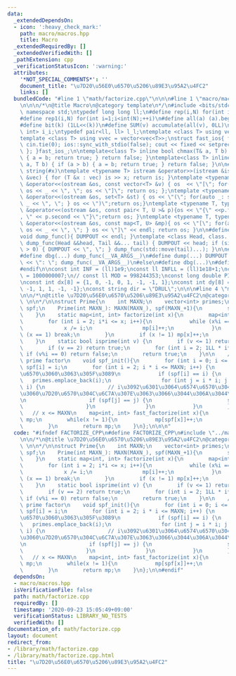 ```yaml
---
data:
  _extendedDependsOn:
  - icon: ':heavy_check_mark:'
    path: macro/macros.hpp
    title: Macro
  _extendedRequiredBy: []
  _extendedVerifiedWith: []
  _pathExtension: cpp
  _verificationStatusIcon: ':warning:'
  attributes:
    '*NOT_SPECIAL_COMMENTS*': ''
    document_title: "\u7D20\u56E0\u6570\u5206\u89E3\u95A2\u4FC2"
    links: []
  bundledCode: "#line 1 \"math/factorize.cpp\"\n\n\n#line 1 \"macro/macros.hpp\"\n\
    \n\n\n/*\n@title Macro\n@category template\n*/\n#include <bits/stdc++.h>\nusing\
    \ namespace std;\ntypedef long long ll;\n#define rep(i,N) for(int i=0;i<int(N);++i)\n\
    #define rep1(i,N) for(int i=1;i<int(N);++i)\n#define all(a) (a).begin(),(a).end()\n\
    #define bit(k) (1LL<<(k))\n#define SUM(v) accumulate(all(v), 0LL)\n\ntypedef pair<int,\
    \ int> i_i;\ntypedef pair<ll, ll> l_l;\ntemplate <class T> using vec = vector<T>;\n\
    template <class T> using vvec = vector<vec<T>>;\nstruct fast_ios{ fast_ios(){\
    \ cin.tie(0); ios::sync_with_stdio(false); cout << fixed << setprecision(20);\
    \ }; }fast_ios_;\n\ntemplate<class T> inline bool chmax(T& a, T b) { if (a < b)\
    \ { a = b; return true; } return false; }\ntemplate<class T> inline bool chmin(T&\
    \ a, T b) { if (a > b) { a = b; return true; } return false; }\n\n#define TOSTRING(x)\
    \ string(#x)\ntemplate <typename T> istream &operator>>(istream &is, vector<T>\
    \ &vec) { for (T &x : vec) is >> x; return is; }\ntemplate <typename T> ostream\
    \ &operator<<(ostream &os, const vector<T> &v) { os  << \"[\"; for(auto _: v)\
    \ os << _ << \", \"; os << \"]\"; return os; };\ntemplate <typename T> ostream\
    \ &operator<<(ostream &os, set<T> &st) { os << \"(\"; for(auto _: st) { os <<\
    \ _ << \", \"; } os << \")\";return os;}\ntemplate <typename T, typename U> ostream\
    \ &operator<<(ostream &os, const pair< T, U >& p){os << \"{\" <<p.first << \"\
    , \" << p.second << \"}\";return os; }\ntemplate <typename T, typename U> ostream\
    \ &operator<<(ostream &os, const map<T, U> &mp){ os << \"[\"; for(auto _: mp){\
    \ os << _ << \", \"; } os << \"]\" << endl; return os; }\n\n#define DUMPOUT cerr\n\
    void dump_func(){ DUMPOUT << endl; }\ntemplate <class Head, class... Tail> void\
    \ dump_func(Head &&head, Tail &&... tail) { DUMPOUT << head; if (sizeof...(Tail)\
    \ > 0) { DUMPOUT << \", \"; } dump_func(std::move(tail)...); }\n\n#ifdef DEBUG\n\
    #define dbg(...) dump_func(__VA_ARGS__)\n#define dump(...) DUMPOUT << string(#__VA_ARGS__)\
    \ << \": \"; dump_func(__VA_ARGS__)\n#else\n#define dbg(...)\n#define dump(...)\n\
    #endif\n\nconst int INF = (ll)1e9;\nconst ll INFLL = (ll)1e18+1;\nconst ll MOD\
    \ = 1000000007;\n// const ll MOD = 998244353;\nconst long double PI = acos(-1.0);\n\
    \nconst int dx[8] = {1, 0, -1, 0, 1, -1, -1, 1};\nconst int dy[8] = {0, 1, 0,\
    \ -1, 1, 1, -1, -1};\nconst string dir = \"DRUL\";\n\n\n#line 4 \"math/factorize.cpp\"\
    \n\n/*\n@title \u7D20\u56E0\u6570\u5206\u89E3\u95A2\u4FC2\n@category math\n@brief\
    \ \n\n*/\n\nstruct Prime{\n    int MAXN;\n    vector<int> primes;\n    vector<int>\
    \ spf;\n    Prime(int MAXN_): MAXN(MAXN_), spf(MAXN_+1){\n        spf_init();\n\
    \    }\n    static map<int, int> factorize(int x){\n        map<int,int> mp;\n\
    \        for (int i = 2; i*i <= x; i++){\n            while (x%i == 0) {\n   \
    \             x /= i;\n                mp[i]++;\n            }\n            if\
    \ (x == 1) break;\n        }\n        if (x != 1) mp[x]++;\n        return mp;\n\
    \    }\n    static bool isprime(int v) {\n        if (v <= 1) return false;\n\
    \        if (v == 2) return true;\n        for (int i = 2; 1LL * i*i <= v; i++)\
    \ if (v%i == 0) return false;\n        return true;\n    }\n\n    // smallest\
    \ prime factor\n    void spf_init(){\n        for (int i = 0; i <= MAXN; i++)\
    \ spf[i] = i;\n        for (int i = 2; i * i <= MAXN; i++) {\n            // \u7D20\
    \u6570\u3060\u3063\u305F\u3089\n            if (spf[i] == i) {\n             \
    \   primes.emplace_back(i);\n                for (int j = i * i; j <= n; j +=\
    \ i) {\n                    // i\u3092\u6301\u3064\u6574\u6570\u304B\u3064\u307E\
    \u3060\u7D20\u6570\u304C\u6C7A\u307E\u3063\u3066\u3044\u306A\u3044\u306A\u3089\
    \n                    if (spf[j] == j) {\n                        spf[j] = i;\n\
    \                    }\n                }\n            }\n        }\n    }\n \
    \   // x <= MAXN\n    map<int, int> fast_factorize(int x){\n        map<int, int>\
    \ mp;\n        while(x != 1){\n            mp[spf[x]]++;\n            x /= spf[x];\n\
    \        }\n        return mp;\n    }\n};\n\n\n"
  code: "#ifndef FACTORIZE_CPP\n#define FACTORIZE_CPP\n#include \"../macro/macros.hpp\"\
    \n\n/*\n@title \u7D20\u56E0\u6570\u5206\u89E3\u95A2\u4FC2\n@category math\n@brief\
    \ \n\n*/\n\nstruct Prime{\n    int MAXN;\n    vector<int> primes;\n    vector<int>\
    \ spf;\n    Prime(int MAXN_): MAXN(MAXN_), spf(MAXN_+1){\n        spf_init();\n\
    \    }\n    static map<int, int> factorize(int x){\n        map<int,int> mp;\n\
    \        for (int i = 2; i*i <= x; i++){\n            while (x%i == 0) {\n   \
    \             x /= i;\n                mp[i]++;\n            }\n            if\
    \ (x == 1) break;\n        }\n        if (x != 1) mp[x]++;\n        return mp;\n\
    \    }\n    static bool isprime(int v) {\n        if (v <= 1) return false;\n\
    \        if (v == 2) return true;\n        for (int i = 2; 1LL * i*i <= v; i++)\
    \ if (v%i == 0) return false;\n        return true;\n    }\n\n    // smallest\
    \ prime factor\n    void spf_init(){\n        for (int i = 0; i <= MAXN; i++)\
    \ spf[i] = i;\n        for (int i = 2; i * i <= MAXN; i++) {\n            // \u7D20\
    \u6570\u3060\u3063\u305F\u3089\n            if (spf[i] == i) {\n             \
    \   primes.emplace_back(i);\n                for (int j = i * i; j <= n; j +=\
    \ i) {\n                    // i\u3092\u6301\u3064\u6574\u6570\u304B\u3064\u307E\
    \u3060\u7D20\u6570\u304C\u6C7A\u307E\u3063\u3066\u3044\u306A\u3044\u306A\u3089\
    \n                    if (spf[j] == j) {\n                        spf[j] = i;\n\
    \                    }\n                }\n            }\n        }\n    }\n \
    \   // x <= MAXN\n    map<int, int> fast_factorize(int x){\n        map<int, int>\
    \ mp;\n        while(x != 1){\n            mp[spf[x]]++;\n            x /= spf[x];\n\
    \        }\n        return mp;\n    }\n};\n\n#endif"
  dependsOn:
  - macro/macros.hpp
  isVerificationFile: false
  path: math/factorize.cpp
  requiredBy: []
  timestamp: '2020-09-23 15:05:49+09:00'
  verificationStatus: LIBRARY_NO_TESTS
  verifiedWith: []
documentation_of: math/factorize.cpp
layout: document
redirect_from:
- /library/math/factorize.cpp
- /library/math/factorize.cpp.html
title: "\u7D20\u56E0\u6570\u5206\u89E3\u95A2\u4FC2"
---
```

